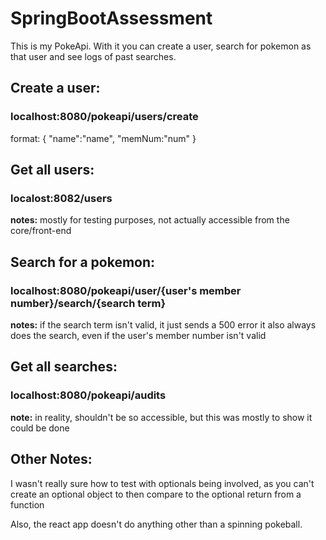 # SpringBootAssessment

This is my PokeApi. With it you can create a user, search for pokemon as that user and see logs of past searches.

## Create a user:
### localhost:8080/pokeapi/users/create
format: {
   "name":"name",
   "memNum:"num"
}

## Get all users:
### localost:8082/users

**notes:**
mostly for testing purposes, not actually accessible from the core/front-end

## Search for a pokemon:
### localhost:8080/pokeapi/user/{user's member number}/search/{search term}

**notes:**
if the search term isn't valid, it just sends a 500 error
it also always does the search, even if the user's member number isn't valid

## Get all searches:
### localhost:8080/pokeapi/audits

**note:** in reality, shouldn't be so accessible, but this was mostly to show it could be done

## Other Notes:

I wasn't really sure how to test with optionals being involved, as you can't create an optional object to then compare to the optional return from a function

Also, the react app doesn't do anything other than a spinning pokeball.
